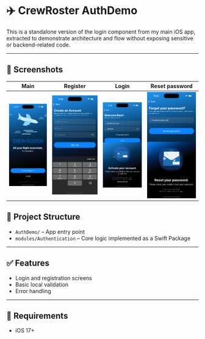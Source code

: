 # ✈️ CrewRoster AuthDemo

This is a standalone version of the login component from my main iOS app, extracted to demonstrate architecture and flow without exposing sensitive or backend-related code.

---

## 📱 Screenshots

| Main | Register | Login | Reset password |
|------|----------|-------|----------------|
| ![Main](screens/main.png) | ![Register](screens/register.png) | ![Login](screens/login.png) | ![Reset](screens/reset.png) |

## 🧱 Project Structure

- `AuthDemo/` – App entry point
- `modules/Authentication` – Core logic implemented as a Swift Package

---

## ✅ Features

- Login and registration screens
- Basic local validation
- Error handling

---

## 🔧 Requirements

- iOS 17+
